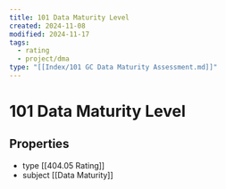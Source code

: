 ```yaml
---
title: 101 Data Maturity Level
created: 2024-11-08
modified: 2024-11-17
tags:
  - rating
  - project/dma
type: "[[Index/101 GC Data Maturity Assessment.md]]"
---
```

# 101 Data Maturity Level
## Properties
- type [[404.05 Rating]]
- subject [[Data Maturity]]
